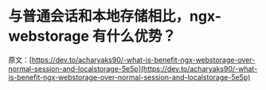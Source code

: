 # 与普通会话和本地存储相比，ngx-webstorage 有什么优势？

原文：[https://dev.to/acharyaks90/-what-is-benefit-ngx-webstorage-over-normal-session-and-localstorage-5e5p](https://dev.to/acharyaks90/-what-is-benefit-ngx-webstorage-over-normal-session-and-localstorage-5e5p)